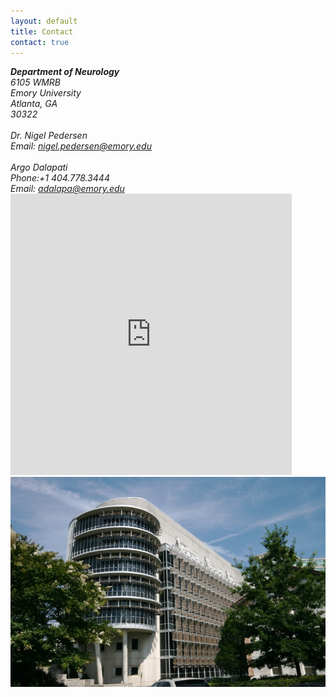 ```yaml
---
layout: default
title: Contact
contact: true
---
```

<div class="row">
    <div class="col-md-6">
        <address>
	<b> Department of Neurology </b> <br>
            6105 WMRB<br>
            Emory University<br>
            Atlanta, GA<br>
            30322<br>
            <br>
	    Dr. Nigel Pedersen <br>
            Email: <a href="mailto:nigel.pedersen@emory.edu">nigel.pedersen@emory.edu</a> <br>
	    <br>
	    Argo Dalapati <br>
	    Phone:+1 404.778.3444<br>
	    Email: <a href="mailto:adalapa@emory.edu">adalapa@emory.edu</a> <br>
        </address>
    </div>
    <div class="col-md-6">
        <iframe src="https://www.google.com/maps/embed?pb=!1m18!1m12!1m3!1d2277.836368359841!2d-84.32338465139209!3d33.793216745530366!2m3!1f0!2f0!3f0!3m2!1i1024!2i768!4f13.1!3m3!1m2!1s0x88f506fa0a36405b%3A0x17dc988a90d246a3!2sEmory+Woodruff+Memorial+Research+Building!5e0!3m2!1sen!2sus!4v1524419746276" width="450" height="450" frameborder="0" style="border:0" allowfullscreen></iframe>
    </div>
</div>
<div class="bigspacer"></div>
<div class="row">
	<div class="col-md-12">
        <img class="center-block" src="/assets/images/WMRB.jpg">
    </div>
</div>
